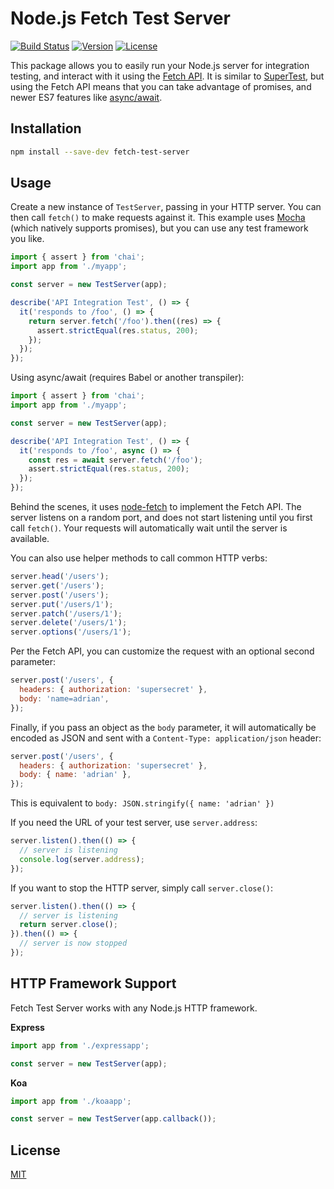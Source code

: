 # Node.js Fetch Test Server

[![Build Status](https://img.shields.io/travis/amacneil/fetch-test-server/master.svg)](https://travis-ci.org/amacneil/fetch-test-server)
[![Version](https://img.shields.io/npm/v/fetch-test-server.svg)](https://www.npmjs.com/package/fetch-test-server)
[![License](https://img.shields.io/badge/license-MIT-blue.svg)](https://github.com/amacneil/fetch-test-server/blob/master/LICENSE)

This package allows you to easily run your Node.js server for integration testing, and interact with it using the [Fetch API](https://developer.mozilla.org/en-US/docs/Web/API/Fetch_API). It is similar to [SuperTest](https://github.com/visionmedia/supertest), but using the Fetch API means that you can take advantage of promises, and newer ES7 features like [async/await](https://tc39.github.io/ecmascript-asyncawait/).

## Installation

```sh
npm install --save-dev fetch-test-server
```

## Usage

Create a new instance of `TestServer`, passing in your HTTP server. You can then call `fetch()` to make requests against it. This example uses [Mocha](https://mochajs.org/) (which natively supports promises), but you can use any test framework you like.

```js
import { assert } from 'chai';
import app from './myapp';

const server = new TestServer(app);

describe('API Integration Test', () => {
  it('responds to /foo', () => {
    return server.fetch('/foo').then((res) => {
      assert.strictEqual(res.status, 200);
    });
  });
});
```

Using async/await (requires Babel or another transpiler):

```js
import { assert } from 'chai';
import app from './myapp';

const server = new TestServer(app);

describe('API Integration Test', () => {
  it('responds to /foo', async () => {
    const res = await server.fetch('/foo');
    assert.strictEqual(res.status, 200);
  });
});
```

Behind the scenes, it uses [node-fetch](https://github.com/bitinn/node-fetch) to implement the Fetch API. The server listens on a random port, and does not start listening until you first call `fetch()`. Your requests will automatically wait until the server is available.

You can also use helper methods to call common HTTP verbs:

```js
server.head('/users');
server.get('/users');
server.post('/users');
server.put('/users/1');
server.patch('/users/1');
server.delete('/users/1');
server.options('/users/1');
```

Per the Fetch API, you can customize the request with an optional second parameter:

```js
server.post('/users', {
  headers: { authorization: 'supersecret' },
  body: 'name=adrian',
});
```

Finally, if you pass an object as the `body` parameter, it will automatically be encoded as JSON and sent with a `Content-Type: application/json` header:

```js
server.post('/users', {
  headers: { authorization: 'supersecret' },
  body: { name: 'adrian' },
});
```

This is equivalent to `body: JSON.stringify({ name: 'adrian' })`

If you need the URL of your test server, use `server.address`:

```js
server.listen().then(() => {
  // server is listening
  console.log(server.address);
});
```

If you want to stop the HTTP server, simply call `server.close()`:

```js
server.listen().then(() => {
  // server is listening
  return server.close();
}).then(() => {
  // server is now stopped
});
```

## HTTP Framework Support

Fetch Test Server works with any Node.js HTTP framework.

**Express**

```js
import app from './expressapp';

const server = new TestServer(app);
```

**Koa**

```js
import app from './koaapp';

const server = new TestServer(app.callback());
```

## License

[MIT](/LICENSE)
